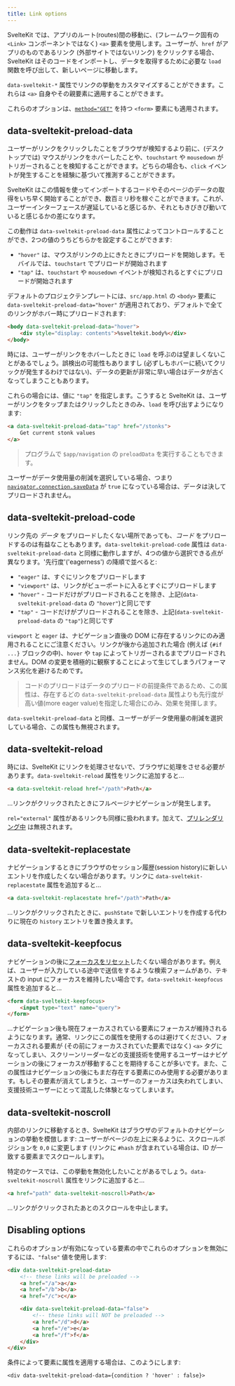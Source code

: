 ```yaml
---
title: Link options
---
```


SvelteKit では、アプリのルート(routes)間の移動に、(フレームワーク固有の `<Link>` コンポーネントではなく) `<a>` 要素を使用します。ユーザーが、`href` がアプリのものであるリンク (外部サイトではないリンク) をクリックする場合、SvelteKit はそのコードをインポートし、データを取得するために必要な `load` 関数を呼び出して、新しいページに移動します。

`data-sveltekit-*` 属性でリンクの挙動をカスタマイズすることができます。これらは `<a>` 自身やその親要素に適用することができます。

これらのオプションは、[`method="GET"`](form-actions#get-vs-post) を持つ `<form>` 要素にも適用されます。

## data-sveltekit-preload-data

ユーザーがリンクをクリックしたことをブラウザが検知するより前に、(デスクトップでは) マウスがリンクをホバーしたことや、`touchstart` や `mousedown` がトリガーされることを検知することができます。どちらの場合も、`click` イベントが発生することを経験に基づいて推測することができます。

SvelteKit はこの情報を使ってインポートするコードやそのページのデータの取得をいち早く開始することができ、数百ミリ秒を稼ぐことができます。これが、ユーザーインターフェースが遅延していると感じるか、それともきびきび動いていると感じるかの差になります。

この動作は `data-sveltekit-preload-data` 属性によってコントロールすることができ、2つの値のうちどちらかを設定することができます:

- `"hover"` は、マウスがリンクの上にきたときにプリロードを開始します。モバイルでは、`touchstart` でプリロードが開始されます
- `"tap"` は、`touchstart` や `mousedown` イベントが検知されるとすぐにプリロードが開始されます

デフォルトのプロジェクテンプレートには、`src/app.html` の `<body>` 要素に `data-sveltekit-preload-data="hover"` が適用されており、デフォルトで全てのリンクがホバー時にプリロードされます:

```html
<body data-sveltekit-preload-data="hover">
	<div style="display: contents">%sveltekit.body%</div>
</body>
```

時には、ユーザーがリンクをホバーしたときに `load` を呼ぶのは望ましくないことがあるでしょう。誤検出の可能性もありますし (必ずしもホバーに続いてクリックが発生するわけではない)、データの更新が非常に早い場合はデータが古くなってしまうこともあります。

これらの場合には、値に `"tap"` を指定します。こうすると SvelteKit は、ユーザーがリンクをタップまたはクリックしたときのみ、`load` を呼び出すようになります:

```html
<a data-sveltekit-preload-data="tap" href="/stonks">
	Get current stonk values
</a>
```

> プログラムで `$app/navigation` の `preloadData` を実行することもできます。

ユーザーがデータ使用量の削減を選択している場合、つまり [`navigator.connection.saveData`](https://developer.mozilla.org/ja/docs/Web/API/NetworkInformation/saveData) が `true` になっている場合は、データは決してプリロードされません。

## data-sveltekit-preload-code

リンク先の _データ_ をプリロードしたくない場所であっても、_コード_ をプリロードするのは有益なこともあります。`data-sveltekit-preload-code` 属性は `data-sveltekit-preload-data` と同様に動作しますが、4つの値から選択できる点が異なります。'先行度'('eagerness') の降順で並べると:

- `"eager"` は、すぐにリンクをプリロードします
- `"viewport"` は、リンクがビューポートに入るとすぐにプリロードします
- `"hover"` - コードだけがプリロードされることを除き、上記(`data-sveltekit-preload-data` の `"hover"`)と同じです
- `"tap"` - コードだけがプリロードされることを除き、上記(`data-sveltekit-preload-data` の `"tap"`)と同じです

`viewport` と `eager` は、ナビゲーション直後の DOM に存在するリンクにのみ適用されることにご注意ください。リンクが後から追加された場合 (例えば `{#if ...}` ブロックの中)、`hover` や `tap` によってトリガーされるまでプリロードされません。DOM の変更を積極的に観察することによって生じてしまうパフォーマンス劣化を避けるためです。

> コードのプリロードはデータのプリロードの前提条件であるため、この属性は、存在するどの `data-sveltekit-preload-data` 属性よりも先行度が高い値(more eager value)を指定した場合にのみ、効果を発揮します。

`data-sveltekit-preload-data` と同様、ユーザーがデータ使用量の削減を選択している場合、この属性も無視されます。

## data-sveltekit-reload

時には、SvelteKit にリンクを処理させないで、ブラウザに処理をさせる必要があります。`data-sveltekit-reload` 属性をリンクに追加すると…

```html
<a data-sveltekit-reload href="/path">Path</a>
```

…リンクがクリックされたときにフルページナビゲーションが発生します。

`rel="external"` 属性があるリンクも同様に扱われます。加えて、[プリレンダリング中](page-options#prerender) は無視されます。

## data-sveltekit-replacestate

ナビゲーションするときにブラウザのセッション履歴(session history)に新しいエントリを作成したくない場合があります。リンクに `data-sveltekit-replacestate` 属性を追加すると…

```html
<a data-sveltekit-replacestate href="/path">Path</a>
```

…リンクがクリックされたときに、`pushState` で新しいエントリを作成する代わりに現在の `history` エントリを置き換えます。

## data-sveltekit-keepfocus

ナビゲーションの後に[フォーカスをリセット](accessibility#focus-management)したくない場合があります。例えば、ユーザーが入力している途中で送信をするような検索フォームがあり、テキストの input にフォーカスを維持したい場合です。`data-sveltekit-keepfocus` 属性を追加すると…

```html
<form data-sveltekit-keepfocus>
	<input type="text" name="query">
</form>
```

…ナビゲーション後も現在フォーカスされている要素にフォーカスが維持されるようになります。通常、リンクにこの属性を使用するのは避けてください、フォーカスされる要素が (その前にフォーカスされていた要素ではなく) `<a>` タグになってしまい、スクリーンリーダーなどの支援技術を使用するユーザーはナビゲーションの後にフォーカスが移動することを期待することが多いです。また、この属性はナビゲーションの後にもまだ存在する要素にのみ使用する必要があります。もしその要素が消えてしまうと、ユーザーのフォーカスは失われてしまい、支援技術ユーザーにとって混乱した体験となってしまいます。

## data-sveltekit-noscroll

内部のリンクに移動するとき、SvelteKit はブラウザのデフォルトのナビゲーションの挙動を模倣します: ユーザーがページの左上に来るように、スクロールポジションを `0,0` に変更します (リンクに `#hash` が含まれている場合は、ID が一致する要素までスクロールします)。

特定のケースでは、この挙動を無効化したいことがあるでしょう。`data-sveltekit-noscroll` 属性をリンクに追加すると…

```html
<a href="path" data-sveltekit-noscroll>Path</a>
```

…リンクがクリックされたあとのスクロールを中止します。

## Disabling options

これらのオプションが有効になっている要素の中でこれらのオプションを無効にするには、`"false"` 値を使用します:

```html
<div data-sveltekit-preload-data>
	<!-- these links will be preloaded -->
	<a href="/a">a</a>
	<a href="/b">b</a>
	<a href="/c">c</a>

	<div data-sveltekit-preload-data="false">
		<!-- these links will NOT be preloaded -->
		<a href="/d">d</a>
		<a href="/e">e</a>
		<a href="/f">f</a>
	</div>
</div>
```

条件によって要素に属性を適用する場合は、このようにします:

```svelte
<div data-sveltekit-preload-data={condition ? 'hover' : false}>
```
